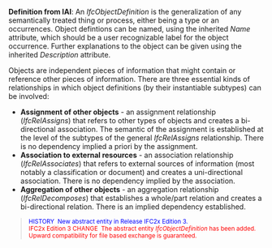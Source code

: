 **Definition
from IAI**: An _IfcObjectDefinition_ is the generalization of any semantically treated thing or process, either being a type or an occurrences. Object defintions can be named, using the inherited _Name_ attribute, which should be a user recognizable label for the object occurrence. Further explanations to the object can be given using the inherited _Description_ attribute.&nbsp;

Objects are independent pieces of information that might contain or reference other pieces of information. There are three essential kinds of relationships in which object definitions (by their instantiable subtypes) can be involved:

* **Assignment of other objects** - an assignment relationship (_IfcRelAssigns_) that refers to other types of objects and creates a bi-directional association. The semantic of the assignment is established at the level of the subtypes of the general _IfcRelAssigns_ relationship. There is no dependency implied a priori by the assignment.
* **Association to external resources** - an association relationship (_IfcRelAssociates_) that refers to external sources of information (most notably a classification or document) and creates a uni-directional association. There is no dependency implied by the association.
* **Aggregation of other objects** - an aggregation relationship (_IfcRelDecomposes_) that establishes a whole/part relation and creates a bi-directional relation. There is an implied dependency established.

> <small> <font color="#0000ff">HISTORY&nbsp;
New abstract entity in Release IFC2x Edition 3. </font><br>
  <font color="#ff0000">IFC2x Edition 3
CHANGE&nbsp; The
abstract entity <i>IfcObjectDefinition&nbsp;</i>has
been added. Upward compatibility for file
based exchange is guaranteed.</font> </small>